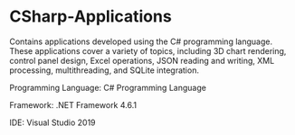 # CSharp-Applications
Contains applications developed using the C# programming language. These applications cover a variety of topics, including 3D chart rendering, control panel design, Excel operations, JSON reading and writing, XML processing, multithreading, and SQLite integration.

Programming Language: C# Programming Language

Framework: .NET Framework 4.6.1

IDE: Visual Studio 2019